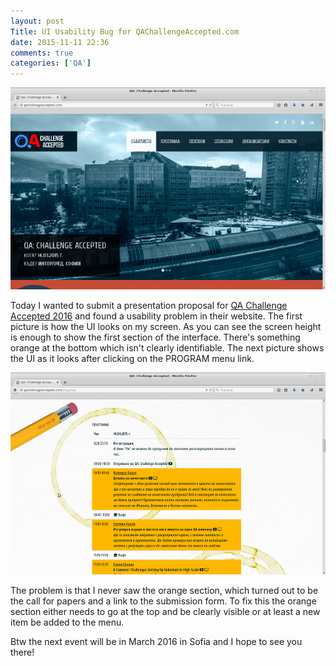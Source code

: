 ```yaml
---
layout: post
Title: UI Usability Bug for QAChallengeAccepted.com
date: 2015-11-11 22:36
comments: true
categories: ['QA']
---
```


![Initial view](/images/qachallenge1.png "Initial view")

Today I wanted to submit a presentation proposal for
[QA Challenge Accepted 2016](http://qachallengeaccepted.com) and found a usability
problem in their website. The first picture is how the UI looks on my screen.
As you can see the screen height is enough to show the first section of the
interface. There's something orange at the bottom which isn't clearly identifiable.
The next picture shows the UI as it looks after clicking on the PROGRAM menu link.

![View after clicking the menu](/images/qachallenge2.png "View after clicking the menu")

The problem is that I never saw the orange section, which turned out to be
the call for papers and a link to the submission form. To fix this the orange
section either needs to go at the top and be clearly visible or at least a new
item be added to the menu.

Btw the next event will be in March 2016 in Sofia and I hope to see you there!
